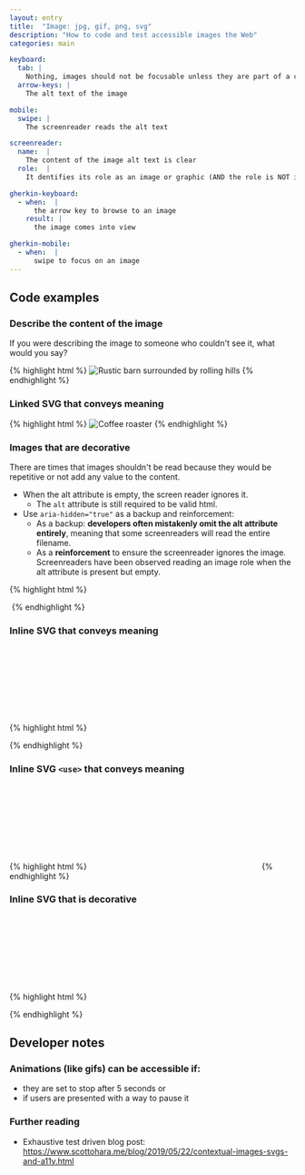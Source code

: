 ```yaml
---
layout: entry
title:  "Image: jpg, gif, png, svg"
description: "How to code and test accessible images the Web"
categories: main

keyboard:
  tab: |
    Nothing, images should not be focusable unless they are part of a control
  arrow-keys: |
    The alt text of the image

mobile:
  swipe: |
    The screenreader reads the alt text

screenreader:
  name:  |
    The content of the image alt text is clear
  role:  |
    It dentifies its role as an image or graphic (AND the role is NOT included in the alt text)

gherkin-keyboard: 
  - when:  |
      the arrow key to browse to an image
    result: |
      the image comes into view

gherkin-mobile:
  - when:  |
      swipe to focus on an image
---
```


## Code examples

### Describe the content of the image
If you were describing the image to someone who couldn't see it, what would you say?

{% highlight html %}
<img src="/farm.jpg" 
     alt="Rustic barn surrounded by rolling hills">
{% endhighlight %}

### Linked SVG that conveys meaning

{% highlight html %}
<img src="/coffee-roaster.svg" 
     role="img"
     alt="Coffee roaster">
{% endhighlight %}

### Images that are decorative

There are times that images shouldn't be read because they would be repetitive or not add any value to the content.

- When the alt attribute is empty, the screen reader ignores it. 
  - The `alt` attribute is still required to be valid html.
- Use `aria-hidden="true"` as a backup and reinforcement:
  - As a backup: **developers often mistakenly omit the alt attribute entirely**, meaning that some screenreaders will read the entire filename.
  - As a **reinforcement** to ensure the screenreader ignores the image. Screenreaders have been observed reading an image role when the alt attribute is present but empty.

{% highlight html %}
<img src="/info-icon.png" aria-hidden="true" alt="">

<!-- The ="" is not necessary for an empty attribute -->
<img src="/info-icon.png" aria-hidden="true" alt >
{% endhighlight %}

### Inline SVG that conveys meaning
{% highlight html %}
<svg role="img" focusable="false">
  <title>Accessible Name</title>
  <use xlink:href="#svg-id" aria-hidden="true" />
  <!-- if not using <use> then the child elements 
       of the inline SVG would go here -->
</svg>
{% endhighlight %}

### Inline SVG `<use>` that conveys meaning
{% highlight html %}
<svg role="img" aria-label="Name" focusable="false">
  <use xlink:href="#..." aria-hidden="true"></use>
</svg>
{% endhighlight %}


### Inline SVG that is decorative
{% highlight html %}
<svg aria-hidden="true" focusable="false">
  <!-- ... --> 
</svg>
{% endhighlight %}

## Developer notes

### Animations (like gifs) can be accessible if:
- they are set to stop after 5 seconds or 
- if users are presented with a way to pause it

### Further reading
- Exhaustive test driven blog post: https://www.scottohara.me/blog/2019/05/22/contextual-images-svgs-and-a11y.html
